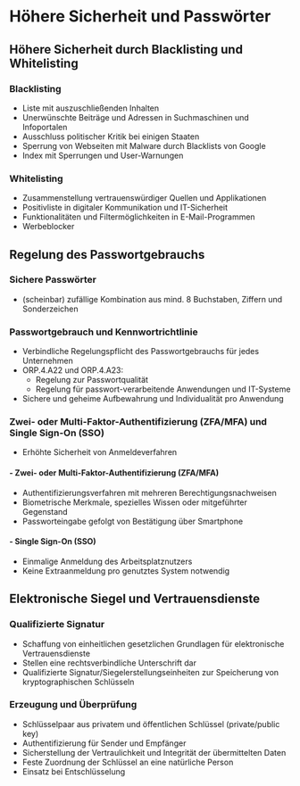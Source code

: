 # Höhere Sicherheit und Passwörter

## Höhere Sicherheit durch Blacklisting und Whitelisting

### Blacklisting
- Liste mit auszuschließenden Inhalten
- Unerwünschte Beiträge und Adressen in Suchmaschinen und Infoportalen
- Ausschluss politischer Kritik bei einigen Staaten
- Sperrung von Webseiten mit Malware durch Blacklists von Google
- Index mit Sperrungen und User-Warnungen

### Whitelisting
- Zusammenstellung vertrauenswürdiger Quellen und Applikationen
- Positivliste in digitaler Kommunikation und IT-Sicherheit
- Funktionalitäten und Filtermöglichkeiten in E-Mail-Programmen
- Werbeblocker


## Regelung des Passwortgebrauchs

### Sichere Passwörter
- (scheinbar) zufällige Kombination aus mind. 8 Buchstaben, Ziffern und Sonderzeichen

### Passwortgebrauch und Kennwortrichtlinie
- Verbindliche Regelungspflicht des Passwortgebrauchs für jedes Unternehmen
- ORP.4.A22 und ORP.4.A23:
  - Regelung zur Passwortqualität
  - Regelung für passwort-verarbeitende Anwendungen und IT-Systeme
- Sichere und geheime Aufbewahrung und Individualität pro Anwendung

### Zwei- oder Multi-Faktor-Authentifizierung (ZFA/MFA) und Single Sign-On (SSO)
- Erhöhte Sicherheit von Anmeldeverfahren
#### - Zwei- oder Multi-Faktor-Authentifizierung (ZFA/MFA)
  - Authentifizierungsverfahren mit mehreren Berechtigungsnachweisen
  - Biometrische Merkmale, spezielles Wissen oder mitgeführter Gegenstand
  - Passworteingabe gefolgt von Bestätigung über Smartphone
#### - Single Sign-On (SSO)
  - Einmalige Anmeldung des Arbeitsplatznutzers
  - Keine Extraanmeldung pro genutztes System notwendig


## Elektronische Siegel und Vertrauensdienste

### Qualifizierte Signatur
- Schaffung von einheitlichen gesetzlichen Grundlagen für elektronische Vertrauensdienste
- Stellen eine rechtsverbindliche Unterschrift dar
- Qualifizierte Signatur/Siegelerstellungseinheiten zur Speicherung von kryptographischen Schlüsseln

### Erzeugung und Überprüfung
- Schlüsselpaar aus privatem und öffentlichen Schlüssel (private/public key)
- Authentifizierung für Sender und Empfänger
- Sicherstellung der Vertraulichkeit und Integrität der übermittelten Daten
- Feste Zuordnung der Schlüssel an eine natürliche Person
- Einsatz bei Entschlüsselung
